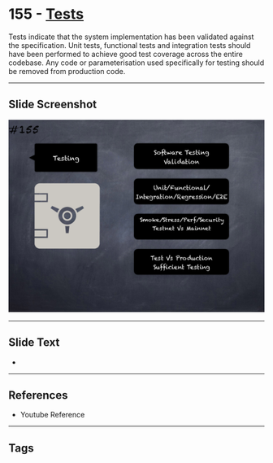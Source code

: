 # 155 - [Tests](Tests.md)
Tests indicate that the system implementation has been validated against the specification. Unit tests, functional tests and integration tests should have been performed to achieve good test coverage across the entire codebase. Any code or parameterisation used specifically for testing should be removed from production code.
___
## Slide Screenshot
![0155.png](../../images/5.Pitfalls%20and%20Best%20Practices%20201/155.png)
___
## Slide Text
- 
___
## References
- Youtube Reference
___
## Tags